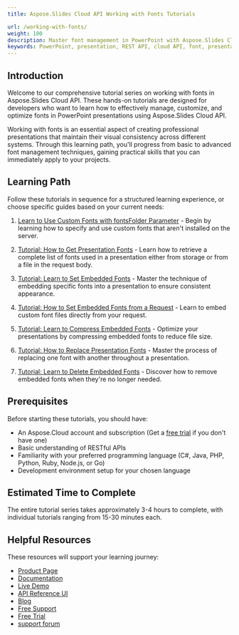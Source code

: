 ```yaml
---
title: Aspose.Slides Cloud API Working with Fonts Tutorials

url: /working-with-fonts/
weight: 100
description: Master font management in PowerPoint with Aspose.Slides Cloud API tutorials—learn to use, embed, compress, replace, and delete fonts in presentations.
keywords: PowerPoint, presentation, REST API, cloud API, font, presentation fonts, tutorial
---
```


## Introduction

Welcome to our comprehensive tutorial series on working with fonts in Aspose.Slides Cloud API. These hands-on tutorials are designed for developers who want to learn how to effectively manage, customize, and optimize fonts in PowerPoint presentations using Aspose.Slides Cloud API.

Working with fonts is an essential aspect of creating professional presentations that maintain their visual consistency across different systems. Through this learning path, you'll progress from basic to advanced font management techniques, gaining practical skills that you can immediately apply to your projects.

## Learning Path

Follow these tutorials in sequence for a structured learning experience, or choose specific guides based on your current needs:

1. [Learn to Use Custom Fonts with fontsFolder Parameter](/working-with-fonts/custom-fonts/) - Begin by learning how to specify and use custom fonts that aren't installed on the server.

2. [Tutorial: How to Get Presentation Fonts](/working-with-fonts/get-presentation-fonts/) - Learn how to retrieve a complete list of fonts used in a presentation either from storage or from a file in the request body.

3. [Tutorial: Learn to Set Embedded Fonts](/working-with-fonts/set-embedded-fonts/) - Master the technique of embedding specific fonts into a presentation to ensure consistent appearance.

4. [Tutorial: How to Set Embedded Fonts from a Request](/working-with-fonts/set-embedded-fonts-from-request/) - Learn to embed custom font files directly from your request.

5. [Tutorial: Learn to Compress Embedded Fonts](/working-with-fonts/compress-embedded-fonts/) - Optimize your presentations by compressing embedded fonts to reduce file size.

6. [Tutorial: How to Replace Presentation Fonts](/working-with-fonts/replace-presentation-fonts/) - Master the process of replacing one font with another throughout a presentation.

7. [Tutorial: Learn to Delete Embedded Fonts](/working-with-fonts/delete-embedded-fonts/) - Discover how to remove embedded fonts when they're no longer needed.

## Prerequisites

Before starting these tutorials, you should have:

- An Aspose.Cloud account and subscription (Get a [free trial](https://dashboard.aspose.cloud/#/apps) if you don't have one)
- Basic understanding of RESTful APIs
- Familiarity with your preferred programming language (C#, Java, PHP, Python, Ruby, Node.js, or Go)
- Development environment setup for your chosen language

## Estimated Time to Complete

The entire tutorial series takes approximately 3-4 hours to complete, with individual tutorials ranging from 15-30 minutes each.

## Helpful Resources

These resources will support your learning journey:

- [Product Page](https://products.aspose.cloud/slides/)
- [Documentation](https://docs.aspose.cloud/slides/)
- [Live Demo](https://products.aspose.app/slides/family)
- [API Reference UI](https://reference.aspose.cloud/slides/)
- [Blog](https://blog.aspose.cloud/category/slides/)
- [Free Support](https://forum.aspose.cloud/c/slides/15)
- [Free Trial](https://dashboard.aspose.cloud/#/apps)
- [support forum](https://forum.aspose.cloud/c/slides/15)
